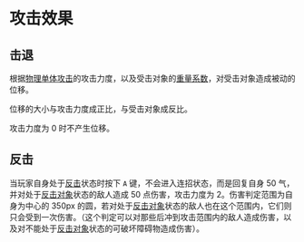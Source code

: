 # 攻击效果

## 击退

根据[物理单体攻击](combat/attack.md#物理单体攻击)的攻击力度，以及受击对象的[重量系数](combat/entity.md#重量系数)，对受击对象造成被动的位移。

位移的大小与攻击力度成正比，与受击对象成反比。

攻击力度为 0 时不产生位移。

## 反击

当玩家自身处于[反击](combat/state.md#反击)状态时按下 `A` 键，不会进入连招状态，而是回复自身 50 气，并对处于[反击对象](combat/state.md#反击对象)状态的敌人造成 50 点伤害，攻击力度为 2。伤害判定范围为自身为中心的 350px 的圆，若对处于[反击对象](combat/state.md#反击对象)状态的敌人也在这个范围内，它们则只会受到一次伤害。（这个判定可以对那些后冲到攻击范围内的敌人造成伤害，以及对不能处于[反击对象](combat/state.md#反击对象)状态的可破坏障碍物造成伤害）。
